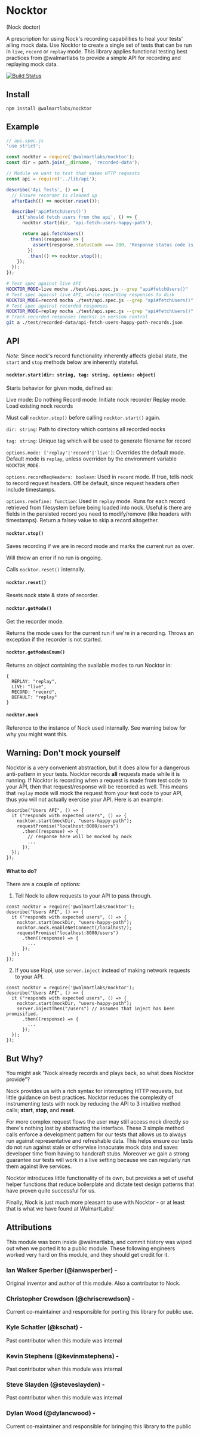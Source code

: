 Nocktor
====
(Nock doctor)

A prescription for using Nock's recording capabilities to heal your tests' ailing mock data. Use Nocktor to create a single set of tests that can be run in `live`, `record` or `replay` mode. This library applies functional testing best practices from @walmartlabs to provide a simple API for recording and replaying mock data.

[![Build Status](https://travis-ci.org/walmartlabs/nocktor.svg?branch=master)](https://travis-ci.org/walmartlabs/nocktor)

## Install
```
npm install @walmartlabs/nocktor
```

## Example

```js
// api.spec.js
'use strict';

const nocktor = require('@walmartlabs/nocktor');
const dir = path.join(__dirname, 'recorded-data');

// Module we want to test that makes HTTP requests
const api = require('../lib/api');

describe('Api Tests', () => {
  // Ensure recorder is cleaned up
  afterEach(() => nocktor.reset());

  describe('api#fetchUsers()')
    it('should fetch users from the api', () => {
      nocktor.start(dir, 'api-fetch-users-happy-path');

      return api.fetchUsers()
        .then((response) => {
          assert(response.statusCode === 200, 'Response status code is not `200`');
        })
        .then(() => nocktor.stop());
    });
  });
});
```

```sh
# Test spec against live API
NOCKTOR_MODE=live mocha ./test/api.spec.js --grep "api#fetchUsers()"
# Test spec against live API, while recording responses to disk
NOCKTOR_MODE=record mocha ./test/api.spec.js --grep "api#fetchUsers()"
# Test spec against recorded responses
NOCKTOR_MODE=replay mocha ./test/api.spec.js --grep "api#fetchUsers()"
# Track recorded responses (mocks) in version control
git a ./test/recorded-data/api-fetch-users-happy-path-records.json
```

## API

_Note:_ Since nock's record functionality inherently affects global state, the `start` and `stop` methods below are inherently stateful.

#### `nocktor.start(dir: string, tag: string, options: object)`

Starts behavior for given mode, defined as:

Live mode: Do nothing
Record mode: Initiate nock recorder
Replay mode: Load existing nock records

Must call `nocktor.stop()` before calling `nocktor.start()` again.

`dir: string`: Path to directory which contains all recorded nocks

`tag: string`: Unique tag which will be used to generate filename for record

`options.mode: ['replay'|'record'|'live']`: Overrides the default mode. Default mode is `replay`, unless overriden by the environment variable `NOCKTOR_MODE`.

`options.recordReqHeaders: boolean`: Used in `record` mode. If true, tells nock to record request headers. Off be default, since request headers often include timestamps.

`options.redefine: function`: Used in `replay` mode. Runs for each record retrieved from filesystem before being loaded into nock. Useful is there are fields in the persisted record you need to modify/remove (like headers with timestamps). Return a falsey value to skip a record altogether.

#### `nocktor.stop()`

Saves recording if we are in record mode and marks the current run as over.

Will throw an error if no run is ongoing.

Calls `nocktor.reset()` internally.

#### `nocktor.reset()`

Resets nock state & state of recorder.

#### `nocktor.getMode()`

Get the recorder mode.

Returns the mode uses for the current run if we're in a recording.
Throws an exception if the recorder is not started.

#### `nocktor.getModesEnum()`

Returns an object containing the available modes to run Nocktor in:
```
{
  REPLAY: "replay",
  LIVE: "live",
  RECORD: "record",
  DEFAULT: "replay"
}
```

#### `nocktor.nock`

Reference to the instance of Nock used internally.
See warning below for why you might want this.

## Warning: Don't mock yourself

Nocktor is a very convenient abstraction, but it does allow for a dangerous anti-pattern in your tests.
Nocktor records **all** requests made while it is running.
If Nocktor is recording when a request is made from test code to your API, then that request/response will be recorded as well.
This means that `replay` mode will mock the request from your test code to your API, thus you will not actually exercise your API.
Here is an example:

```
describe("Users API", () => {
  it ("responds with expected users", () => {
    nocktor.start(mockDir, "users-happy-path");
    requestPromise("localhost:8080/users")
      .then((response) => {
        // response here will be mocked by nock
        ...
      });
  });
});
```

#### What to do?

There are a couple of options:

1. Tell Nock to allow requests to your API to pass through.
```
const nocktor = require('@walmartlabs/nocktor');
describe("Users API", () => {
  it ("responds with expected users", () => {
    nocktor.start(mockDir, "users-happy-path");
    nocktor.nock.enableNetConnect(/localhost/);
    requestPromise("localhost:8080/users")
      .then((response) => {
        ...
      });
  });
});
```
2. If you use Hapi, use `server.inject` instead of making network requests to your API.
```
const nocktor = require('@walmartlabs/nocktor');
describe("Users API", () => {
  it ("responds with expected users", () => {
    nocktor.start(mockDir, "users-happy-path");
    server.injectThen("/users") // assumes that inject has been promisified.
      .then((response) => {
        ...
      });
  });
});
```

## But Why?

You might ask "Nock already records and plays back, so what does Nocktor provide"?

Nock provides us with a rich syntax for intercepting HTTP requests, but little guidance on best practices. Nocktor reduces the complexity of instrumenting tests with nock by reducing the API to 3 intuitive method calls; **start**, **stop**, and **reset**.

For more complex request flows the user may still access nock directly so there's nothing lost by abstracting the interface. These 3 simple method calls enforce a development pattern for our tests that allows us to always run against representative and refreshable data. This helps ensure our tests do not run against stale or otherwise innacurate mock data and saves developer time from having to handcraft stubs. Moreover we gain a strong guarantee our tests will work in a live setting because we can regularly run them against live services.

Nocktor introduces little functionality of its own, but provides a set of useful helper functions that reduce boilerplate and dictate test design patterns that have proven quite successful for us.

Finally, Nock is just much more pleasant to use with Nocktor - or at least that is what we have found at WalmartLabs!

## Attributions
This module was born inside @walmartlabs, and commit history was wiped out when we ported it to a public module.
These following engineers worked very hard on this module, and they should get credit for it.

### Ian Walker Sperber (@ianwsperber) -
Original inventor and author of this module. Also a contributor to Nock.

### Christopher Crewdson (@chriscrewdson) -
Current co-maintainer and responsible for porting this library for public use.

### Kyle Schatler (@kschat) -
Past contributor when this module was internal

### Kevin Stephens (@kevinmstephens) -
Past contributor when this module was internal

### Steve Slayden (@steveslayden) -
Past contributor when this module was internal

### Dylan Wood (@dylancwood) -
Current co-maintainer and responsible for bringing this library to the public
